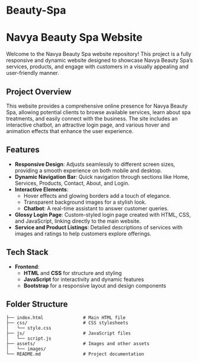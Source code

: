# Beauty-Spa
# Navya Beauty Spa Website

Welcome to the Navya Beauty Spa website repository! This project is a fully responsive and dynamic website designed to showcase Navya Beauty Spa’s services, products, and engage with customers in a visually appealing and user-friendly manner.

## Project Overview

This website provides a comprehensive online presence for Navya Beauty Spa, allowing potential clients to browse available services, learn about spa treatments, and easily connect with the business. The site includes an interactive chatbot, an attractive login page, and various hover and animation effects that enhance the user experience.

## Features

- **Responsive Design**: Adjusts seamlessly to different screen sizes, providing a smooth experience on both mobile and desktop.
- **Dynamic Navigation Bar**: Quick navigation through sections like Home, Services, Products, Contact, About, and Login.
- **Interactive Elements**: 
  - Hover effects and glowing borders add a touch of elegance.
  - Transparent background images for a stylish look.
  - **Chatbot**: A real-time assistant to answer customer queries.
- **Glossy Login Page**: Custom-styled login page created with HTML, CSS, and JavaScript, linking directly to the main website.
- **Service and Product Listings**: Detailed descriptions of services with images and ratings to help customers explore offerings.

## Tech Stack

- **Frontend**: 
  - **HTML** and **CSS** for structure and styling
  - **JavaScript** for interactivity and dynamic features
  - **Bootstrap** for a responsive layout and design components

## Folder Structure

```plaintext
├── index.html               # Main HTML file
├── css/                     # CSS stylesheets
│   └── style.css
├── js/                      # JavaScript files
│   └── script.js
├── assets/                  # Images and other assets
│   └── images/
└── README.md                # Project documentation
